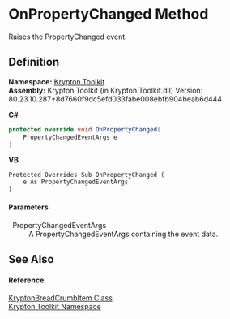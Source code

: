 # OnPropertyChanged Method


Raises the PropertyChanged event.



## Definition
**Namespace:** <a href="79d2eac2-21f4-54ff-7552-b20c33c30600.md">Krypton.Toolkit</a>  
**Assembly:** Krypton.Toolkit (in Krypton.Toolkit.dll) Version: 80.23.10.287+8d7660f9dc5efd033fabe008ebfb904beab6d444

**C#**
``` C#
protected override void OnPropertyChanged(
	PropertyChangedEventArgs e
)
```
**VB**
``` VB
Protected Overrides Sub OnPropertyChanged ( 
	e As PropertyChangedEventArgs
)
```



#### Parameters
<dl><dt>  PropertyChangedEventArgs</dt><dd>A PropertyChangedEventArgs containing the event data.</dd></dl>

## See Also


#### Reference
<a href="edfb6460-f812-2b8c-8eea-321f0770a140.md">KryptonBreadCrumbItem Class</a>  
<a href="79d2eac2-21f4-54ff-7552-b20c33c30600.md">Krypton.Toolkit Namespace</a>  
